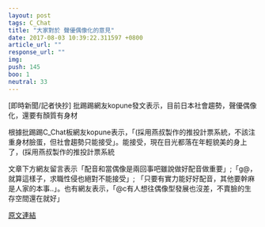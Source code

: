 ```yaml
---
layout: post
tags: C_Chat
title: "大家對於 聲優偶像化的意見"
date: 2017-08-03 10:39:22.311597 +0800
article_url: ""
response_url: ""
img: 
push: 145
boo: 1
neutral: 33
---
```


[即時新聞/記者快抄] 批踢踢網友kopune發文表示，目前日本社會趨勢，聲優偶像化，還要有顏質有身材

根據批踢踢C_Chat板網友kopune表示，「(採用燕叔製作的推投計票系統，不該注重身材臉蛋，但社會趨勢只能接受」。能接受，現在目光都落在年輕貌美的身上了，(採用燕叔製作的推投計票系統

文章下方網友留言表示「配音和當偶像是兩回事吧雖說做好配音做重要」;「g@，就算這樣子，求職性侵也絕對不能接受」; 「只要有實力能好好配音，其他要幹麻是人家的本事..」。也有網友表示，「@c有人想往偶像型發展也沒差，不賣臉的生存空間還在就好」

<a href = "https://www.ptt.cc/bbs/C_Chat/M.1501722694.A.685.html">原文連結</a>

